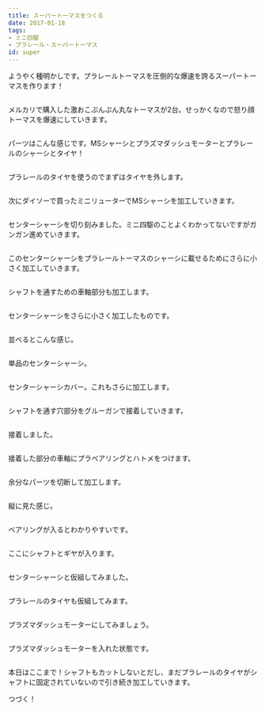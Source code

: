 ```yaml
---
title: スーパートーマスをつくる
date: 2017-01-18
tags:
- ミニ四駆
- プラレール・スーパートーマス
id: super
---
```


<p class="sentence">
ようやく種明かしです。プラレールトーマスを圧倒的な爆速を誇るスーパートーマスを作ります！
</p>
<div class="center"><img class="img-fluid" src="/photo/diary/2017.01.18_01.jpg" alt=""></div>
<p class="sentence spacing">メルカリで購入した激おこぷんぷん丸なトーマスが2台。せっかくなので怒り顔トーマスを爆速にしていきます。</p>
<div class="center"><img class="img-fluid" src="/photo/diary/2017.01.18_02.jpg" alt=""></div>
<p class="sentence spacing">パーツはこんな感じです。MSシャーシとプラズマダッシュモーターとプラレールのシャーシとタイヤ！</p>
<div class="center"><img class="img-fluid" src="/photo/diary/2017.01.18_03.jpg" alt=""></div>
<p class="sentence spacing">プラレールのタイヤを使うのでまずはタイヤを外します。</p>
<div class="center"><img class="img-fluid" src="/photo/diary/2017.01.18_04.jpg" alt=""></div>
<p class="sentence spacing">次にダイソーで買ったミニリューターでMSシャーシを加工していきます。</p>
<div class="center"><img class="img-fluid" src="/photo/diary/2017.01.18_05.jpg" alt=""></div>
<p class="sentence spacing">センターシャーシを切り刻みました。ミニ四駆のことよくわかってないですがガンガン進めていきます。</p>
<div class="center"><img class="img-fluid" src="/photo/diary/2017.01.18_06.jpg" alt=""></div>
<p class="sentence spacing">このセンターシャーシをプラレールトーマスのシャーシに載せるためにさらに小さく加工していきます。</p>
<div class="center"><img class="img-fluid" src="/photo/diary/2017.01.18_07.jpg" alt=""></div>
<p class="sentence spacing">シャフトを通すための車軸部分も加工します。</p>
<div class="center"><img class="img-fluid" src="/photo/diary/2017.01.18_08.jpg" alt=""></div>
<p class="sentence spacing">センターシャーシをさらに小さく加工したものです。</p>
<div class="center"><img class="img-fluid" src="/photo/diary/2017.01.18_09.jpg" alt=""></div>
<p class="sentence spacing">並べるとこんな感じ。</p>
<div class="center"><img class="img-fluid" src="/photo/diary/2017.01.18_10.jpg" alt=""></div>
<p class="sentence spacing">単品のセンターシャーシ。</p>
<div class="center"><img class="img-fluid" src="/photo/diary/2017.01.18_11.jpg" alt=""></div>
<p class="sentence spacing">センターシャーシカバー。これもさらに加工します。</p>
<div class="center"><img class="img-fluid" src="/photo/diary/2017.01.18_12.jpg" alt=""></div>
<p class="sentence spacing">シャフトを通す穴部分をグルーガンで接着していきます。</p>
<div class="center"><img class="img-fluid" src="/photo/diary/2017.01.18_13.jpg" alt=""></div>
<p class="sentence spacing">接着しました。</p>
<div class="center"><img class="img-fluid" src="/photo/diary/2017.01.18_14.jpg" alt=""></div>
<p class="sentence spacing">接着した部分の車軸にプラベアリングとハトメをつけます。</p>
<div class="center"><img class="img-fluid" src="/photo/diary/2017.01.18_15.jpg" alt=""></div>
<p class="sentence spacing">余分なパーツを切断して加工します。</p>
<div class="center"><img class="img-fluid" src="/photo/diary/2017.01.18_16.jpg" alt=""></div>
<p class="sentence spacing">縦に見た感じ。</p>
<div class="center"><img class="img-fluid" src="/photo/diary/2017.01.18_17.jpg" alt=""></div>
<p class="sentence spacing">ベアリングが入るとわかりやすいです。</p>
<div class="center"><img class="img-fluid" src="/photo/diary/2017.01.18_18.jpg" alt=""></div>
<p class="sentence spacing">ここにシャフトとギヤが入ります。</p>
<div class="center"><img class="img-fluid" src="/photo/diary/2017.01.18_19.jpg" alt=""></div>
<p class="sentence spacing">センターシャーシと仮組してみました。</p>
<div class="center"><img class="img-fluid" src="/photo/diary/2017.01.18_20.jpg" alt=""></div>
<p class="sentence spacing">プラレールのタイヤも仮組してみます。</p>
<div class="center"><img class="img-fluid" src="/photo/diary/2017.01.18_21.jpg" alt=""></div>
<p class="sentence spacing">プラズマダッシュモーターにしてみましょう。</p>
<div class="center"><img class="img-fluid" src="/photo/diary/2017.01.18_22.jpg" alt=""></div>
<p class="sentence spacing">プラズマダッシュモーターを入れた状態です。</p>
<div class="center"><img class="img-fluid" src="/photo/diary/2017.01.18_23.jpg" alt=""></div>
<p class="sentence spacing">本日はここまで！シャフトもカットしないとだし、まだプラレールのタイヤがシャフトに固定されていないので引き続き加工していきます。</p>
<p class="sentence spacing">つづく！</p>
